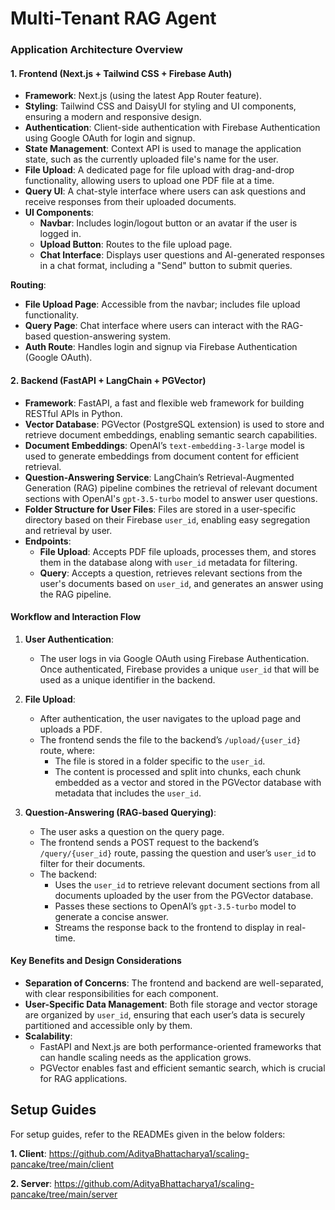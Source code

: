 # Multi-Tenant RAG Agent

### Application Architecture Overview

#### 1. **Frontend (Next.js + Tailwind CSS + Firebase Auth)**

-   **Framework**: Next.js (using the latest App Router feature).
-   **Styling**: Tailwind CSS and DaisyUI for styling and UI components, ensuring a modern and responsive design.
-   **Authentication**: Client-side authentication with Firebase Authentication using Google OAuth for login and signup.
-   **State Management**: Context API is used to manage the application state, such as the currently uploaded file's name for the user.
-   **File Upload**: A dedicated page for file upload with drag-and-drop functionality, allowing users to upload one PDF file at a time.
-   **Query UI**: A chat-style interface where users can ask questions and receive responses from their uploaded documents.
-   **UI Components**:
    -   **Navbar**: Includes login/logout button or an avatar if the user is logged in.
    -   **Upload Button**: Routes to the file upload page.
    -   **Chat Interface**: Displays user questions and AI-generated responses in a chat format, including a "Send" button to submit queries.

**Routing**:

-   **File Upload Page**: Accessible from the navbar; includes file upload functionality.
-   **Query Page**: Chat interface where users can interact with the RAG-based question-answering system.
-   **Auth Route**: Handles login and signup via Firebase Authentication (Google OAuth).

#### 2. **Backend (FastAPI + LangChain + PGVector)**

-   **Framework**: FastAPI, a fast and flexible web framework for building RESTful APIs in Python.
-   **Vector Database**: PGVector (PostgreSQL extension) is used to store and retrieve document embeddings, enabling semantic search capabilities.
-   **Document Embeddings**: OpenAI’s `text-embedding-3-large` model is used to generate embeddings from document content for efficient retrieval.
-   **Question-Answering Service**: LangChain’s Retrieval-Augmented Generation (RAG) pipeline combines the retrieval of relevant document sections with OpenAI's `gpt-3.5-turbo` model to answer user questions.
-   **Folder Structure for User Files**: Files are stored in a user-specific directory based on their Firebase `user_id`, enabling easy segregation and retrieval by user.
-   **Endpoints**:
    -   **File Upload**: Accepts PDF file uploads, processes them, and stores them in the database along with `user_id` metadata for filtering.
    -   **Query**: Accepts a question, retrieves relevant sections from the user's documents based on `user_id`, and generates an answer using the RAG pipeline.

#### Workflow and Interaction Flow

1. **User Authentication**:

    - The user logs in via Google OAuth using Firebase Authentication. Once authenticated, Firebase provides a unique `user_id` that will be used as a unique identifier in the backend.

2. **File Upload**:

    - After authentication, the user navigates to the upload page and uploads a PDF.
    - The frontend sends the file to the backend’s `/upload/{user_id}` route, where:
        - The file is stored in a folder specific to the `user_id`.
        - The content is processed and split into chunks, each chunk embedded as a vector and stored in the PGVector database with metadata that includes the `user_id`.

3. **Question-Answering (RAG-based Querying)**:
    - The user asks a question on the query page.
    - The frontend sends a POST request to the backend’s `/query/{user_id}` route, passing the question and user’s `user_id` to filter for their documents.
    - The backend:
        - Uses the `user_id` to retrieve relevant document sections from all documents uploaded by the user from the PGVector database.
        - Passes these sections to OpenAI’s `gpt-3.5-turbo` model to generate a concise answer.
        - Streams the response back to the frontend to display in real-time.

#### Key Benefits and Design Considerations

-   **Separation of Concerns**: The frontend and backend are well-separated, with clear responsibilities for each component.
-   **User-Specific Data Management**: Both file storage and vector storage are organized by `user_id`, ensuring that each user’s data is securely partitioned and accessible only by them.
-   **Scalability**:
    -   FastAPI and Next.js are both performance-oriented frameworks that can handle scaling needs as the application grows.
    -   PGVector enables fast and efficient semantic search, which is crucial for RAG applications.

## Setup Guides
For setup guides, refer to the READMEs given in the below folders: 

**1. Client**: https://github.com/AdityaBhattacharya1/scaling-pancake/tree/main/client

**2. Server**: https://github.com/AdityaBhattacharya1/scaling-pancake/tree/main/server


